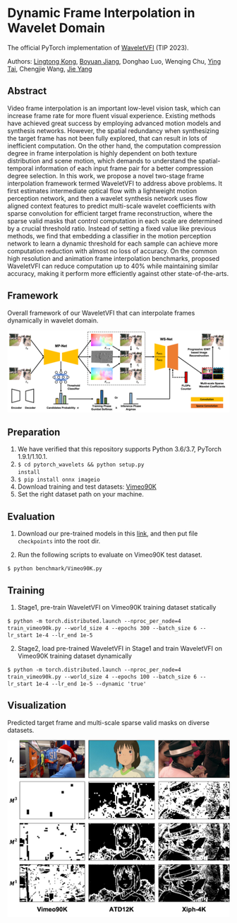 # Dynamic Frame Interpolation in Wavelet Domain
The official PyTorch implementation of [WaveletVFI](https://arxiv.org/abs/2309.03508) (TIP 2023).

Authors: [Lingtong Kong](https://scholar.google.com.hk/citations?user=KKzKc_8AAAAJ&hl=zh-CN), [Boyuan Jiang](https://byjiang.com/), Donghao Luo, Wenqing Chu, [Ying Tai](https://tyshiwo.github.io/), Chengjie Wang, [Jie Yang](http://www.pami.sjtu.edu.cn/jieyang)

## Abstract
Video frame interpolation is an important low-level vision task, which can increase frame rate for more fluent visual experience. Existing methods have achieved great success by employing advanced motion models and synthesis networks. However, the spatial redundancy when synthesizing the target frame has not been fully explored, that can result in lots of inefficient computation. On the other hand, the computation compression degree in frame interpolation is highly dependent on both texture distribution and scene motion, which demands to understand the spatial-temporal information of each input frame pair for a better compression degree selection. In this work, we propose a novel two-stage frame interpolation framework termed WaveletVFI to address above problems. It first estimates intermediate optical flow with a lightweight motion perception network, and then a wavelet synthesis network uses flow aligned context features to predict multi-scale wavelet coefficients with sparse convolution for efficient target frame reconstruction, where the sparse valid masks that control computation in each scale are determined by a crucial threshold ratio. Instead of setting a fixed value like previous methods, we find that embedding a classifier in the motion perception network to learn a dynamic threshold for each sample can achieve more computation reduction with almost no loss of accuracy. On the common high resolution and animation frame interpolation benchmarks, proposed WaveletVFI can reduce computation up to 40% while maintaining similar accuracy, making it perform more efficiently against other state-of-the-arts.

## Framework
Overall framework of our WaveletVFI that can interpolate frames dynamically in wavelet domain.

![](./data/waveletvfi.png)

## Preparation
1. We have verified that this repository supports Python 3.6/3.7, PyTorch 1.9.1/1.10.1.
2. <code>$ cd pytorch_wavelets && python setup.py install</code>
3. <code>$ pip install onnx imageio</code>
4. Download training and test datasets: [Vimeo90K](http://toflow.csail.mit.edu/)
5. Set the right dataset path on your machine.

## Evaluation

1. Download our pre-trained models in this [link](https://www.dropbox.com/scl/fo/6cyqswzyfjggxtbkc3qfs/h?rlkey=dx33nimhpkw81n39uvqud1d2s&dl=0), and then put file <code> checkpoints</code> into the root dir.

2. Run the following scripts to evaluate on Vimeo90K test dataset.
<pre><code>$ python benchmark/Vimeo90K.py</code></pre>

## Training
1. Stage1, pre-train WaveletVFI on Vimeo90K training dataset statically
<pre><code>$ python -m torch.distributed.launch --nproc_per_node=4 train_vimeo90k.py --world_size 4 --epochs 300 --batch_size 6 --lr_start 1e-4 --lr_end 1e-5</code></pre>

2. Stage2, load pre-trained WaveletVFI in Stage1 and train WaveletVFI on Vimeo90K training dataset dynamically
<pre><code>$ python -m torch.distributed.launch --nproc_per_node=4 train_vimeo90k.py --world_size 4 --epochs 100 --batch_size 6 --lr_start 1e-4 --lr_end 1e-5 --dynamic 'true'</code></pre>

## Visualization
Predicted target frame and multi-scale sparse valid masks on diverse datasets.

![](./data/sparse_valid_masks.png)
